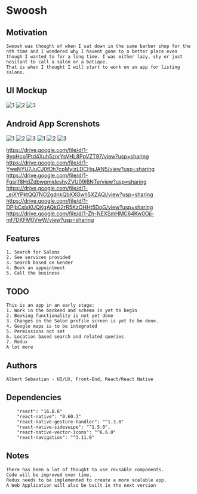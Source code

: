 # Swoosh   
## Motivation
```
Swoosh was thought of when I sat down in the same barber shop for the nth time and I wondered why I havent gone to a better place even though I wanted to for a long time. I was either lazy, shy or just hesitant to call a salon or a botique. 
That is when I thought I will start to work on an app for listing salons. 
```

## UI Mockup
![1](https://drive.google.com/uc?export=view&id=1m95bRdZGkEfMaE2I3bUEmazFdRH_PLNE) ![2](https://drive.google.com/uc?export=view&id=1V4IJBV5Y9SacM53bNFaRCDQIH3Rf2rGW) ![3](https://drive.google.com/uc?export=view&id=1koUuJ9HP-xPX9N4vE0KeJ_-OHZgOOji7)


## Android App Screnshots
![1](https://drive.google.com/uc?export=view&id=1-9ypHcp1Ptd4Xuh5znrYsVHL8PpVZT97) ![2](https://drive.google.com/uc?export=view&id=1-YweNYU7JuCJ0fDh7cpMyizLDCHgJAN5) ![3](https://drive.google.com/uc?export=view&id=1-FgsjIf8HdZdbwgmideshyZVU09lBNTe) ![1](https://drive.google.com/uc?export=view&id=1-_eiXYPktQQ7NO2gdnkQbXXGwh5XZAQi) ![2](https://drive.google.com/uc?export=view&id=1-DPjbCslxKUQKgAQkG2rR5KzOHHt5DoG) ![3](https://drive.google.com/uc?export=view&id=1-Zh-NEXSmHMC64Kw0Oji-mf7DKFM0VwW)


https://drive.google.com/file/d/1-9ypHcp1Ptd4Xuh5znrYsVHL8PpVZT97/view?usp=sharing
https://drive.google.com/file/d/1-YweNYU7JuCJ0fDh7cpMyizLDCHgJAN5/view?usp=sharing
https://drive.google.com/file/d/1-FgsjIf8HdZdbwgmideshyZVU09lBNTe/view?usp=sharing
https://drive.google.com/file/d/1-_eiXYPktQQ7NO2gdnkQbXXGwh5XZAQi/view?usp=sharing
https://drive.google.com/file/d/1-DPjbCslxKUQKgAQkG2rR5KzOHHt5DoG/view?usp=sharing
https://drive.google.com/file/d/1-Zh-NEXSmHMC64Kw0Oji-mf7DKFM0VwW/view?usp=sharing
## Features
```
1. Search for Salons
2. See services provided
3. Search based on Gender
4. Book an appointment 
5. Call the business
```

## TODO
```
This is an app in an early stage:
1. Work in the backend and schema is yet to begin
2. Booking functionality is not yet done
3. Changes in the Salon profile screen is yet to be done.
4. Google maps is to be integrated
5. Permissions not set
6. Location based search and related queries
7. Redux
A lot more
```

## Authors
```
Albert Sebastian - UI/UX, Front-End, React/React Native
```

## Dependencies
```
    "react": "16.8.6"
    "react-native": "0.60.3"
    "react-native-gesture-handler": "^1.3.0"
    "react-native-sideswipe": "^1.5.0",
    "react-native-vector-icons": "^6.6.0"
    "react-navigation": "^3.11.0"
```

## Notes
```
There has been a lot of thought to use reusable components. 
Code will be improved over time.
Redux needs to be implemented to create a more scalable app.
A Web Application will also be built in the next version
```